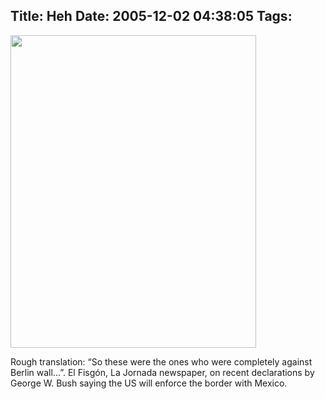Title: Heh
Date: 2005-12-02 04:38:05
Tags: 
---
<img width="393" height="500" border="0" alt=" " src="http://www.jornada.unam.mx/2005/12/01/cartones/fisgon.jpg"/><p align="left">Rough translation: &#8220;So these were the ones who were completely against Berlin wall&#8230;&#8221;. El Fisgón, La Jornada newspaper, on recent declarations by George W. Bush saying the US will enforce the border with Mexico.</p>
<br/><br/>
